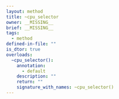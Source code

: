 ```yaml
---
layout: method
title: ~cpu_selector
owner: __MISSING__
brief: __MISSING__
tags:
  - method
defined-in-file: ""
is_dtor: true
overloads:
  ~cpu_selector():
    annotation:
      - default
    description: ""
    return: ""
    signature_with_names: ~cpu_selector()
---
```

